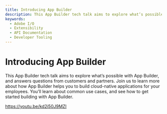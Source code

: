 ```yaml
---
title: Introducing App Builder
description: This App Builder tech talk aims to explore what’s possible with App Builder as well as answer questions from our customers & partners.  Join us to learn more about how App Builder enables you to build cloud native applications to empower your employees. You’ll learn about common use cases as well as a peek on how to get started building with App Builder.  
keywords:
  - Adobe I/O
  - Extensibility
  - API Documentation
  - Developer Tooling  
---
```


# Introducing App Builder

This App Builder tech talk aims to explore what’s possible with App Builder, and answers questions from customers and partners.  Join us to learn more about how App Builder helps you to build cloud-native applications for your employees. You’ll learn about common use cases, and see how to get started building with App Builder.

<Embed slots="video"/>

<https://youtu.be/kd2i50J9MZI>
